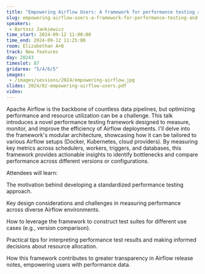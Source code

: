 ```yaml
---
title: "Empowering Airflow Users: A framework for performance testing and transparent resource optimization"
slug: empowering-airflow-users-a-framework-for-performance-testing-and-transparent-resource-optimization
speakers:
 - Bartosz Jankiewicz
time_start: 2024-09-12 11:00:00
time_end: 2024-09-12 11:25:00
room: Elizabethan A+B
track: New features
day: 20243
timeslot: 87
gridarea: "5/4/6/5"
images: 
 - /images/sessions/2024/empowering-airflow.jpg
slides: 2024/82-empowering-airflow-users.pdf
video: 
---
```


Apache Airflow is the backbone of countless data pipelines, but optimizing performance and resource utilization can be a challenge. This talk introduces a novel performance testing framework designed to measure, monitor, and improve the efficiency of Airflow deployments. I'll delve into the framework's modular architecture, showcasing how it can be tailored to various Airflow setups (Docker, Kubernetes, cloud providers). By measuring key metrics across schedulers, workers, triggers, and databases, this framework provides actionable insights to identify bottlenecks and compare performance across different versions or configurations.
 
 
 
 Attendees will learn:
 
 
 
 The motivation behind developing a standardized performance testing approach.
 
 Key design considerations and challenges in measuring performance across diverse Airflow environments.
 
 How to leverage the framework to construct test suites for different use cases (e.g., version comparison).
 
 Practical tips for interpreting performance test results and making informed decisions about resource allocation.
 
 How this framework contributes to greater transparency in Airflow release notes, empowering users with performance data.